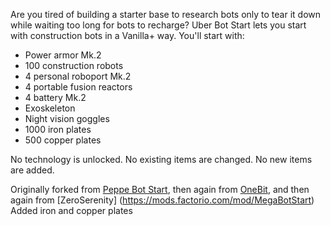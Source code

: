 Are you tired of building a starter base to research bots only to tear it down while waiting too long for bots to recharge? Uber Bot Start lets you start with construction bots in a Vanilla+ way. You'll start with:

* Power armor Mk.2
* 100 construction robots
* 4 personal roboport Mk.2
* 4 portable fusion reactors
* 4 battery Mk.2
* Exoskeleton
* Night vision goggles
* 1000 iron plates
* 500 copper plates

No technology is unlocked. No existing items are changed. No new items are added.

Originally forked from [Peppe Bot Start](https://mods.factorio.com/mods/Peppe/PeppeBotStart), then again from [OneBit](https://mods.factorio.com/mods/onebit/AdequateBotStart), and then again from [ZeroSerenity] (https://mods.factorio.com/mod/MegaBotStart) Added iron and copper plates